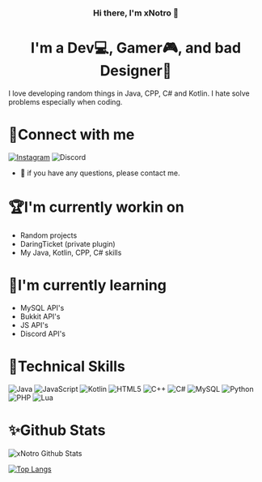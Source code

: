 <h3 align="center">Hi there, I'm xNotro 👋</h1>
<h1 align="center">I'm a Dev💻, Gamer🎮, and bad Designer🎨</h3>


I love developing random things in Java, CPP, C# and Kotlin. I hate solve problems especially when coding.

# 🤝Connect with me
[![Instagram](https://img.shields.io/badge/FlavioMarix-%23E4405F.svg?style=for-the-badge&logo=Instagram&logoColor=white)](https://www.instagram.com/flaviomarix/)
![Discord](https://img.shields.io/badge/%3CNotro:0001%3E-%237289DA.svg?style=for-the-badge&logo=discord&logoColor=white)
- 💬 if you have any questions, please contact me.

# 🏆I'm currently workin on
- Random projects
- DaringTicket (private plugin)
- My Java, Kotlin, CPP, C# skills

# 🔔I'm currently learning
- MySQL API's
- Bukkit API's
- JS API's
- Discord API's

# 🔎Technical Skills
![Java](https://img.shields.io/badge/java-%23ED8B00.svg?style=for-the-badge&logo=java&logoColor=white)
![JavaScript](https://img.shields.io/badge/javascript-%23323330.svg?style=for-the-badge&logo=javascript&logoColor=%23F7DF1E)
![Kotlin](https://img.shields.io/badge/kotlin-%230095D5.svg?style=for-the-badge&logo=kotlin&logoColor=white)
![HTML5](https://img.shields.io/badge/html5-%23E34F26.svg?style=for-the-badge&logo=html5&logoColor=white)
![C++](https://img.shields.io/badge/c++-%2300599C.svg?style=for-the-badge&logo=c%2B%2B&logoColor=white)
![C#](https://img.shields.io/badge/c%23-%23239120.svg?style=for-the-badge&logo=c-sharp&logoColor=white)
![MySQL](https://img.shields.io/badge/mysql-%2300f.svg?style=for-the-badge&logo=mysql&logoColor=white)
![Python](https://img.shields.io/badge/python-3670A0?style=for-the-badge&logo=python&logoColor=ffdd54)
![PHP](https://img.shields.io/badge/php-%23777BB4.svg?style=for-the-badge&logo=php&logoColor=white)
![Lua](https://img.shields.io/badge/lua-%232C2D72.svg?style=for-the-badge&logo=lua&logoColor=white)

# ✨Github Stats
![xNotro Github Stats](https://github-readme-stats.vercel.app/api?username=xnotro&show_icons=true&theme=radical)

[![Top Langs](https://github-readme-stats.vercel.app/api/top-langs/?username=xnotro&layout=compact&theme=radical)](https://github.com/xnotro)


